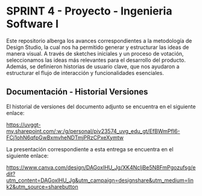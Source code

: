 # SPRINT 4 - Proyecto - Ingenieria Software I

Este repositorio alberga los avances correspondientes a la metodología de Design Studio, la cual nos ha permitido generar y estructurar las ideas de manera visual. A través de sketches iniciales y un proceso de votación, seleccionamos las ideas más relevantes para el desarrollo del producto. Además, se definieron historias de usuario clave, que nos ayudaron a estructurar el flujo de interacción y funcionalidades esenciales.

## Documentación - Historial Versiones

El historial de versiones del documento adjunto se encuentra en el siguiente enlace:

https://uvggt-my.sharepoint.com/:w:/g/personal/piv23574_uvg_edu_gt/EfBWmPfI6-FCj1ohN6qfpGwBxmvheNDTmjPRzCPxeXymtw

La presentación correspondiente a esta entrega se encuentra en el siguiente enlace:

https://www.canva.com/design/DAGoxlHU_Jg/XK4NcljBe5N8FmPgozufsg/edit?utm_content=DAGoxlHU_Jg&utm_campaign=designshare&utm_medium=link2&utm_source=sharebutton